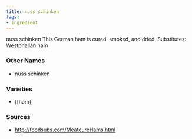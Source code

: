 ```yaml
---
title: nuss schinken
tags:
- ingredient
---
```

nuss schinken This German ham is cured, smoked, and dried. Substitutes: Westphalian ham

### Other Names

* nuss schinken

### Varieties

* [[ham]]

### Sources
* http://foodsubs.com/MeatcureHams.html
